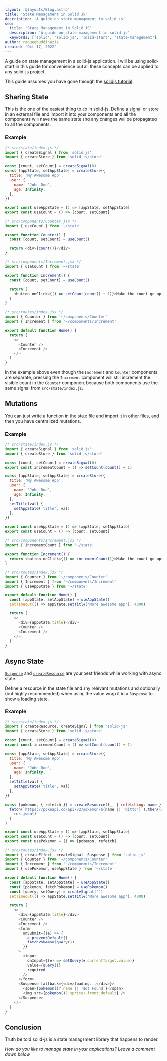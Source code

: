 ```yaml
---
layout: '@layouts/Blog.astro'
title: 'State Management in Solid JS'
description: 'A guide on state management in solid js'
seo:
  title: 'State Management in Solid JS'
  description: 'A guide on state management in solid js'
  keywords: ['solid', 'solid-js', 'solid-start', 'state-management']
author: raqueebuddinaziz
created: 'Oct 17, 2022'
---
```


A guide on state management in a solid-js application.
I will be using solid-start in this guide for convenience but all these concepts can be applied to any solid-js project.

This guide assumes you have gone through the [solidjs tutorial](https://www.solidjs.com/tutorial/introduction_basics).

## Sharing State

This is the one of the easiest thing to do in solid-js. Define a [signal](https://www.solidjs.com/docs/latest/api#createsignal) or [store](https://www.solidjs.com/docs/latest/api#using-stores) in an external file and import it into your components and all the components will have the same state and any changes will be propagated to all the components.

### Example

```javascript
/* src/state/index.js */
import { createSignal } from 'solid-js'
import { createStore } from 'solid-js/store'

const [count, setCount] = createSignal(0)
const [appState, setAppState] = createStore({
  title: 'My Awesome App',
  user: {
    name: 'John Doe',
    age: Infinity,
  },
})

export const useAppState = () => [appState, setAppState]
export const useCount = () => [count, setCount]
```

```javascript
/* src/components/Counter.jsx */
import { useCount } from '~/state'

export function Counter() {
  const [count, setCount] = useCount()

  return <div>{count()}</div>
}
```

```javascript
/* src/components/Increment.jsx */
import { useCount } from '~/state'

export function Increment() {
  const [count, setCount] = useCount()

  return (
    <button onClick={() => setCount(count() + 1)}>Make the count go up</button>
  )
}
```

```javascript
/* src/routes/index.jsx */
import { Counter } from '~/components/Counter'
import { Increment } from '~/components/Increment'

export default function Home() {
  return (
    <>
      <Counter />
      <Increment />
    </>
  )
}
```

In the example above even though the `Increment` and `Counter` components are separate, pressing the `Increment` component will still increment the visible count in the `Counter` component because both components use the same signal from `src/state/index.js`.

## Mutations

You can just write a function in the state file and import it in other files, and then you have centralized mutations.

### Example

```javascript
/* src/state/index.js */
import { createSignal } from 'solid-js'
import { createStore } from 'solid-js/store'

const [count, setCount] = createSignal(0)
export const incrementCount = () => setCount(count() + 1)

const [appState, setAppState] = createStore({
  title: 'My Awesome App',
  user: {
    name: 'John Doe',
    age: Infinity,
  },
  setTitle(val) {
    setAppState('title', val)
  },
})

export const useAppState = () => [appState, setAppState]
export const useCount = () => [count, setCount]
```

```javascript
/* src/components/Increment.jsx */
import { incrementCount } from '~/state'

export function Increment() {
  return <button onClick={() => incrementCount()}>Make the count go up</button>
}
```

```javascript
/* src/routes/index.jsx */
import { Counter } from '~/components/Counter'
import { Increment } from '~/components/Increment'
import { useAppState } from '~/state'

export default function Home() {
  const [appState, setAppState] = useAppState()
  setTimeout(() => appState.setTitle('More awesome app'), 4000)

  return (
    <>
      <div>{appState.title}</div>
      <Counter />
      <Increment />
    </>
  )
}
```

## Async State

[`Suspense`](https://www.solidjs.com/docs/latest/api#suspense) and [`createResource`](https://www.solidjs.com/docs/latest/api#createresource) are your best friends while working with async state.

Define a resource in the state file and any relevant mutations and optionally (but highly recommended) when using the value wrap it in a `Suspense` to show a loading state.

### Example

```javascript
/* src/state/index.js */
import { createResource, createSignal } from 'solid-js'
import { createStore } from 'solid-js/store'

const [count, setCount] = createSignal(0)
export const incrementCount = () => setCount(count() + 1)

const [appState, setAppState] = createStore({
  title: 'My Awesome App',
  user: {
    name: 'John Doe',
    age: Infinity,
  },
  setTitle(val) {
    setAppState('title', val)
  },
})

const [pokemon, { refetch }] = createResource((_, { refetching: name }) =>
  fetch(`https://pokeapi.co/api/v2/pokemon/${name || 'ditto'}`).then((res) =>
    res.json()
  )
)

export const useAppState = () => [appState, setAppState]
export const useCount = () => [count, setCount]
export const usePokemon = () => [pokemon, refetch]
```

```javascript
/* src/routes/index.jsx */
import { createEffect, createSignal, Suspense } from 'solid-js'
import { Counter } from '~/components/Counter'
import { Increment } from '~/components/Increment'
import { usePokemon, useAppState } from '~/state'

export default function Home() {
  const [appState, setAppState] = useAppState()
  const [pokemon, fetchPokemon] = usePokemon()
  const [query, setQuery] = createSignal('')
  setTimeout(() => appState.setTitle('More awesome app'), 4000)

  return (
    <>
      <div>{appState.title}</div>
      <Counter />
      <Increment />
      <form
        onSubmit={(e) => {
          e.preventDefault()
          fetchPokemon(query())
        }}
      >
        <input
          onInput={(e) => setQuery(e.currentTarget.value)}
          value={query()}
          required
        />
      </form>
      <Suspense fallback={<div>loading...</div>}>
        <span>{pokemon()?.name || 'Not Found'}</span>
        <img src={pokemon()?.sprites.front_default} />
      </Suspense>
    </>
  )
}
```

## Conclusion

Truth be told solid-js is a state management library that happens to render.

_How do you like to manage state in your applications? Leave a comment down below_
